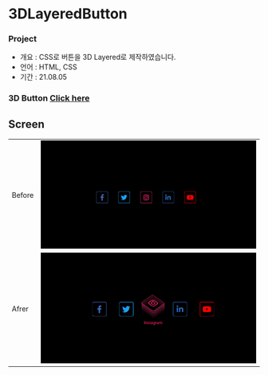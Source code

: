 # 3DLayeredButton

### Project

- 개요 : CSS로 버튼을 3D Layered로 제작하였습니다.
- 언어 : HTML, CSS
- 기간 : 21.08.05

### 3D Button [Click here](https://won-jin-lee.github.io/CSS-3D-Layered-Button)

## Screen

|        |                          |
| ------ | ------------------------ |
| Before | ![photo](img/before.PNG) |
| Afrer  | ![photo](img/after.png)  |
